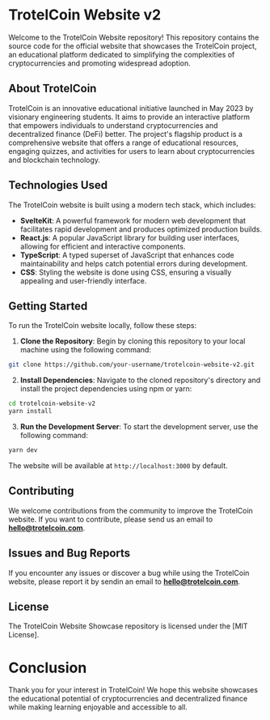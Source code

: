 # TrotelCoin Website v2

Welcome to the TrotelCoin Website repository! This repository contains the source code for the official website that showcases the TrotelCoin project, an educational platform dedicated to simplifying the complexities of cryptocurrencies and promoting widespread adoption.

## About TrotelCoin

TrotelCoin is an innovative educational initiative launched in May 2023 by visionary engineering students. It aims to provide an interactive platform that empowers individuals to understand cryptocurrencies and decentralized finance (DeFi) better. The project's flagship product is a comprehensive website that offers a range of educational resources, engaging quizzes, and activities for users to learn about cryptocurrencies and blockchain technology.

## Technologies Used

The TrotelCoin website is built using a modern tech stack, which includes:

- **SvelteKit**: A powerful framework for modern web development that facilitates rapid development and produces optimized production builds.
- **React.js**: A popular JavaScript library for building user interfaces, allowing for efficient and interactive components.
- **TypeScript**: A typed superset of JavaScript that enhances code maintainability and helps catch potential errors during development.
- **CSS**: Styling the website is done using CSS, ensuring a visually appealing and user-friendly interface.

## Getting Started

To run the TrotelCoin website locally, follow these steps:

1. **Clone the Repository**: Begin by cloning this repository to your local machine using the following command:

```bash
git clone https://github.com/your-username/trotelcoin-website-v2.git
```

2. **Install Dependencies**: Navigate to the cloned repository's directory and install the project dependencies using npm or yarn:

```bash
cd trotelcoin-website-v2
yarn install
```

3. **Run the Development Server**: To start the development server, use the following command:

```bash
yarn dev
```

The website will be available at `http://localhost:3000` by default.

## Contributing

We welcome contributions from the community to improve the TrotelCoin website. If you want to contribute, please send us an email to **hello@trotelcoin.com**.

## Issues and Bug Reports

If you encounter any issues or discover a bug while using the TrotelCoin website, please report it by sendin an email to **hello@trotelcoin.com**.

## License

The TrotelCoin Website Showcase repository is licensed under the [MIT License].

# Conclusion

Thank you for your interest in TrotelCoin! We hope this website showcases the educational potential of cryptocurrencies and decentralized finance while making learning enjoyable and accessible to all.
